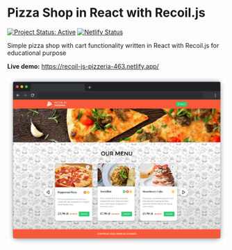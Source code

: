 # Pizza Shop in React with Recoil.js
[![Project Status: Active](https://www.repostatus.org/badges/latest/active.svg)](https://www.repostatus.org/#active) [![Netlify Status](https://api.netlify.com/api/v1/badges/b1061c56-7c88-430f-85f5-99a62b51e4e4/deploy-status)](https://app.netlify.com/sites/recoil-js-pizzeria-463/deploys)

Simple pizza shop with cart functionality written in React with Recoil.js for educational purpose

**Live demo:** https://recoil-js-pizzeria-463.netlify.app/

![Demo](demo.png)
